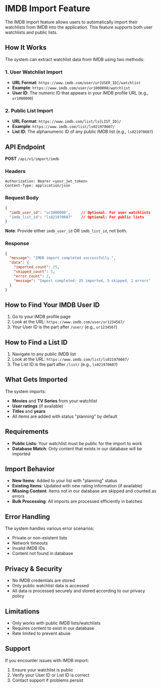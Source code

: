 # IMDB Import Feature

The IMDB import feature allows users to automatically import their watchlists from IMDB into the application. This feature supports both user watchlists and public lists.

## How It Works

The system can extract watchlist data from IMDB using two methods:

### 1. User Watchlist Import

- **URL Format**: `https://www.imdb.com/user/ur[USER_ID]/watchlist`
- **Example**: `https://www.imdb.com/user/ur1000000/watchlist`
- **User ID**: The numeric ID that appears in your IMDB profile URL (e.g., `ur1000000`)

### 2. Public List Import

- **URL Format**: `https://www.imdb.com/list/ls[LIST_ID]/`
- **Example**: `https://www.imdb.com/list/ls021970607/`
- **List ID**: The alphanumeric ID of any public IMDB list (e.g., `ls021970607`)

## API Endpoint

**POST** `/api/v1/import/imdb`

### Headers

```
Authorization: Bearer <your_jwt_token>
Content-Type: application/json
```

### Request Body

```json
{
  "imdb_user_id": "ur1000000",     // Optional: For user watchlists
  "imdb_list_id": "ls021970607"    // Optional: For public lists
}
```

**Note**: Provide either `imdb_user_id` OR `imdb_list_id`, not both.

### Response

```json
{
  "message": "IMDB import completed successfully.",
  "data": {
    "imported_count": 25,
    "skipped_count": 5,
    "error_count": 2,
    "message": "Import completed: 25 imported, 5 skipped, 2 errors"
  }
}
```

## How to Find Your IMDB User ID

1. Go to your IMDB profile page
2. Look at the URL: `https://www.imdb.com/user/ur1234567/`
3. Your User ID is the part after `/user/` (e.g., `ur1234567`)

## How to Find a List ID

1. Navigate to any public IMDB list
2. Look at the URL: `https://www.imdb.com/list/ls021970607/`
3. The List ID is the part after `/list/` (e.g., `ls021970607`)

## What Gets Imported

The system imports:

- **Movies** and **TV Series** from your watchlist
- **User ratings** (if available)
- **Titles** and **years**
- All items are added with status "planning" by default

## Requirements

- **Public Lists**: Your watchlist must be public for the import to work
- **Database Match**: Only content that exists in our database will be imported

## Import Behavior

- **New Items**: Added to your list with "planning" status
- **Existing Items**: Updated with new rating information (if available)
- **Missing Content**: Items not in our database are skipped and counted as errors
- **Bulk Processing**: All imports are processed efficiently in batches

## Error Handling

The system handles various error scenarios:

- Private or non-existent lists
- Network timeouts
- Invalid IMDB IDs
- Content not found in database

## Privacy & Security

- No IMDB credentials are stored
- Only public watchlist data is accessed
- All data is processed securely and stored according to our privacy policy

## Limitations

- Only works with public IMDB lists/watchlists
- Requires content to exist in our database
- Rate limited to prevent abuse

## Support

If you encounter issues with IMDB import:

1. Ensure your watchlist is public
2. Verify your User ID or List ID is correct
3. Contact support if problems persist
